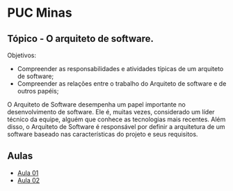 # PUC Minas

## Tópico -  O arquiteto de software. 

Objetivos:
  - Compreender as responsabilidades e atividades típicas de um arquiteto de software;
  - Compreender as relações entre o trabalho do Arquiteto de software e de outros papéis;

O Arquiteto de Software desempenha um papel importante no desenvolvimento de software. Ele é, muitas vezes, considerado um líder técnico da equipe, alguém que conhece as tecnologias mais recentes. Além disso, o Arquiteto de Software é responsável por definir a arquitetura de um software baseado nas características do projeto e seus requisitos.

## Aulas
  - [Aula 01](aula-01/readme.md)
  - [Aula 02](aula-02/readme.md)